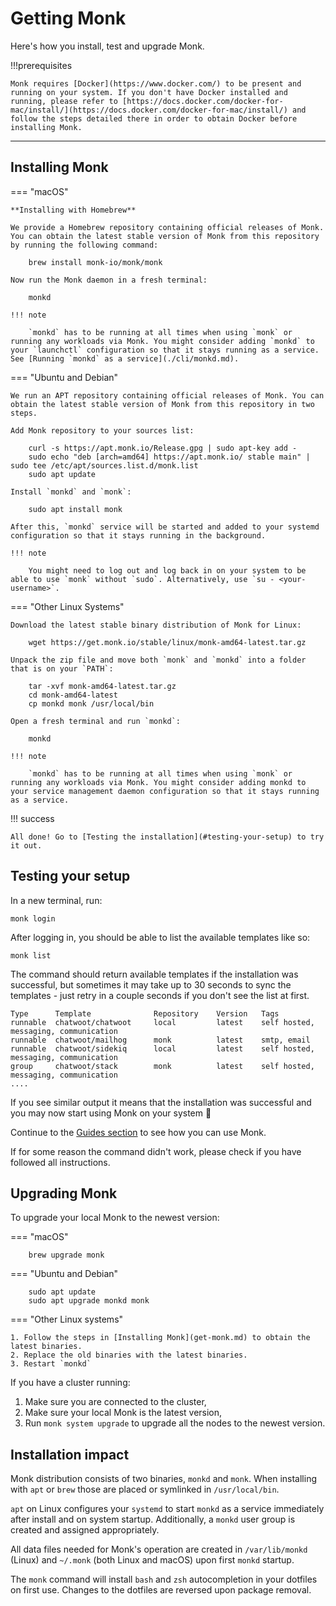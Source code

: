 # Getting Monk

Here's how you install, test and upgrade Monk.

!!!prerequisites

    Monk requires [Docker](https://www.docker.com/) to be present and running on your system. If you don't have Docker installed and running, please refer to ​[https://docs.docker.com/docker-for-mac/install/](​https://docs.docker.com/docker-for-mac/install/) and follow the steps detailed there in order to obtain Docker before installing Monk.

---

## Installing Monk

=== "macOS"

    **Installing with Homebrew**

    We provide a Homebrew repository containing official releases of Monk. You can obtain the latest stable version of Monk from this repository by running the following command:

        brew install monk-io/monk/monk

    Now run the Monk daemon in a fresh terminal:

        monkd

    !!! note

        `monkd` has to be running at all times when using `monk` or running any workloads via Monk. You might consider adding `monkd` to your `launchctl` configuration so that it stays running as a service. See [Running `monkd` as a service](./cli/monkd.md).

=== "Ubuntu and Debian"

    We run an APT repository containing official releases of Monk. You can obtain the latest stable version of Monk from this repository in two steps.

    Add Monk repository to your sources list:

        curl -s https://apt.monk.io/Release.gpg | sudo apt-key add -
        sudo echo "deb [arch=amd64] https://apt.monk.io/ stable main" | sudo tee /etc/apt/sources.list.d/monk.list
        sudo apt update

    Install `monkd` and `monk`:

        sudo apt install monk

    After this, `monkd` service will be started and added to your systemd configuration so that it stays running in the background.

    !!! note

        You might need to log out and log back in on your system to be able to use `monk` without `sudo`. Alternatively, use `su - <your-username>`.

=== "Other Linux Systems"

    Download the latest stable binary distribution of Monk for Linux:

        wget https://get.monk.io/stable/linux/monk-amd64-latest.tar.gz

    Unpack the zip file and move both `monk` and `monkd` into a folder that is on your `PATH`:

        tar -xvf monk-amd64-latest.tar.gz
        cd monk-amd64-latest
        cp monkd monk /usr/local/bin

    Open a fresh terminal and run `monkd`:

        monkd

    !!! note

        `monkd` has to be running at all times when using `monk` or running any workloads via Monk. You might consider adding monkd to your service management daemon configuration so that it stays running as a service.

!!! success

    All done! Go to [Testing the installation](#testing-your-setup) to try it out.

## Testing your setup

In a new terminal, run:

    monk login

After logging in, you should be able to list the available templates like so:

    monk list

The command should return available templates if the installation was successful, but sometimes it may take up to 30 seconds to sync the templates - just retry in a couple seconds if you don't see the list at first.

    Type      Template              Repository    Version   Tags
    runnable  chatwoot/chatwoot     local         latest    self hosted, messaging, communication
    runnable  chatwoot/mailhog      monk          latest    smtp, email
    runnable  chatwoot/sidekiq      local         latest    self hosted, messaging, communication
    group     chatwoot/stack        monk          latest    self hosted, messaging, communication
    ....

If you see similar output it means that the installation was successful and you may now start using Monk on your system 🎉

Continue to the [Guides section](guides/running-templates.md) to see how you can use Monk.

If for some reason the command didn't work, please check if you have followed all instructions.

## Upgrading Monk

To upgrade your local Monk to the newest version:

=== "macOS"

        brew upgrade monk

=== "Ubuntu and Debian"

        sudo apt update
        sudo apt upgrade monkd monk

=== "Other Linux systems"

    1. Follow the steps in [Installing Monk](get-monk.md) to obtain the latest binaries.
    2. Replace the old binaries with the latest binaries.
    3. Restart `monkd`

If you have a cluster running:

1. Make sure you are connected to the cluster,
2. Make sure your local Monk is the latest version,
3. Run `monk system upgrade` to upgrade all the nodes to the newest version.

## Installation impact

Monk distribution consists of two binaries, `monkd` and `monk`. When installing with `apt` or `brew` those are placed or symlinked in `/usr/local/bin`.

`apt` on Linux configures your `systemd` to start `monkd` as a service immediately after install and on system startup. Additionally, a `monkd` user group is created and assigned appropriately.

All data files needed for Monk's operation are created in `/var/lib/monkd` (Linux) and `~/.monk` (both Linux and macOS) upon first `monkd` startup.

The `monk` command will install `bash` and `zsh` autocompletion in your dotfiles on first use. Changes to the dotfiles are reversed upon package removal.
